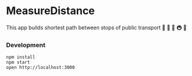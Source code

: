 # MeasureDistance
This app builds shortest path between stops of public transport 🚌 🚎 🚃 🚇 🚊

### Development

```
npm install
npm start
open http://localhost:3000
```
